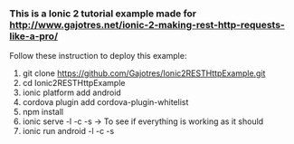 ### This is a Ionic 2 tutorial example made for http://www.gajotres.net/ionic-2-making-rest-http-requests-like-a-pro/

Follow these instruction to deploy this example:

1. git clone https://github.com/Gajotres/Ionic2RESTHttpExample.git
2. cd Ionic2RESTHttpExample
3. ionic platform add android
4. cordova plugin add cordova-plugin-whitelist
5. npm install
6. ionic serve -l -c -s -> To see if everything is working as it should
7. ionic run android -l -c -s